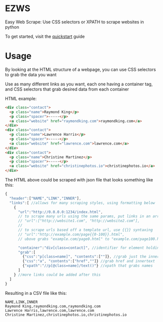 # EZWS

Easy Web Scrape: Use CSS selectors or XPATH to scrape websites in python

To get started, visit the [quickstart](doc/basics/quickstart.md) guide

# Usage

By looking at the HTML structure of a webpage, you can use CSS selectors to grab the data you want

Use as many different links as you want, each one having a container tag, and CSS selectors that grab desired data from each container

HTML example:

```html
<div class="contact">
  <p class="name">Raymond King</p>
  <p class="spacer">-----</p>
  <a class="website" href="raymondking.com">raymondking.com</a>
</div>
<div class="contact">
  <p class="name">Lawrence Harris</p>
  <p class="spacer">-----</p>
  <a class="website" href="lawrence.com">lawrence.com</a>
</div>
<div class="contact">
  <p class="name">Christine Martinez</p>
  <p class="spacer">-----</p>
  <a class="website" href="christinephotos.io">christinephotos.io</a>
</div>
```

The HTML above could be scraped with json file that looks something like this:

```javascript
{
  "header":["NAME","LINK","INNER"],
  "links":[ //allows for many scraping styles, using formatting below
    {
      "url":"http://0.0.0.0:1234/index.html",
      // to scrape many urls using the same params, put links in an array:
      // "url":["http://website1.com", "http://website2.com"],
      //
      // to scrape urls based off a template url, use {{}} syntaxing
      // "url":"http://example.com/page{{0-100}}.html",
      // ubove grabs "example.com/page0.html" to "example.com/page100.html"

      "container":"div[class=contact]", //identifier for element holding desired content
      "grab":[
        {"css":"p[class=name]", "contents":[""]}, //grab just the innertext ("")
        {"css":"a", "contents":["href",""]} //grab href and innertext
        {"xpath":"//p[@class=name]/text()"} //xpath that grabs names
      ]
    } //more links could be added after this
  ]
}
```

Resulting in a CSV file like this:

```
NAME,LINK,INNER
Raymond King,raymondking.com,raymondking.com
Lawrence Harris,lawrence.com,lawrence.com
Christine Martinez,christinephotos.io,christinephotos.io
```
